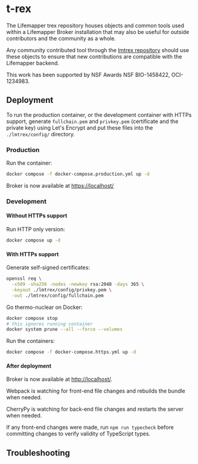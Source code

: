# t-rex

The Lifemapper trex repository houses objects and common tools used within a
Lifemapper Broker installation that may also be useful for outside
contributors and the community as a whole.

Any community contributed tool through the
[lmtrex repository](https://github.com/lifemapper/lmtrex/) should
use these objects to ensure that new contributions are compatible with the
Lifemapper backend.

This work has been supported by NSF Awards NSF BIO-1458422, OCI-1234983.

## Deployment

To run the production container, or the development container with HTTPs
support, generate `fullchain.pem` and `privkey.pem` (certificate and the private
key) using Let's Encrypt and put these files into the `./lmtrex/config/`
directory.

### Production

Run the container:

```zsh
docker compose -f docker-compose.production.yml up -d
```

Broker is now available at [https://localhost/](https://localhost:443)

### Development

#### Without HTTPs support

Run HTTP only version:

```zsh
docker compose up -d
```

#### With HTTPs support

Generate self-signed certificates:

```zsh
openssl req \
  -x509 -sha256 -nodes -newkey rsa:2048 -days 365 \
  -keyout ./lmtrex/config/privkey.pem \
  -out ./lmtrex/config/fullchain.pem
```

Go thermo-nuclear on Docker:
```zsh
docker compose stop
# this ignores running container
docker system prune --all --force --volumes
```

Run the containers:

```zsh
docker compose -f docker-compose.https.yml up -d
```

#### After deployment

Broker is now available at [http://localhost/](http://localhost:80).

Webpack is watching for front-end file changes and rebuilds the bundle when
needed.

CherryPy is watching for back-end file changes and restarts the server when
needed.

If any front-end changes were made, run `npm run typecheck` before
committing changes to verify validity of TypeScript types.

## Troubleshooting